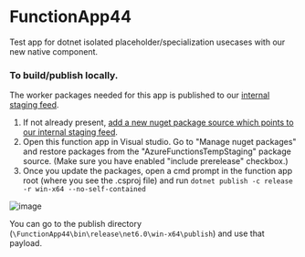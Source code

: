 # FunctionApp44
Test app for dotnet isolated placeholder/specialization usecases with our new native component.

### To build/publish locally.

The worker packages needed for this app is published to our [internal staging feed](https://azfunc.visualstudio.com/Azure%20Functions/_artifacts/feed/AzureFunctionsTempStaging).

1. If not already present, [add a new nuget package source which points to our internal staging feed](https://azfunc.visualstudio.com/Azure%20Functions/_artifacts/feed/AzureFunctionsTempStaging/connect/visual%20studio).
2. Open this function app in Visual studio. Go to "Manage nuget packages" and restore packages from the "AzureFunctionsTempStaging" package source. (Make sure you have enabled "include prerelease" checkbox.)
3. Once you update the packages, open a cmd prompt in the function app root (where you see the .csproj file) and run `dotnet publish -c release -r win-x64 --no-self-contained`

![image](https://user-images.githubusercontent.com/144469/225951033-4a2948c1-ae4e-4949-9d37-36dc9a68e01f.png)


You can go to the publish directory (`\FunctionApp44\bin\release\net6.0\win-x64\publish`) and use that payload.
